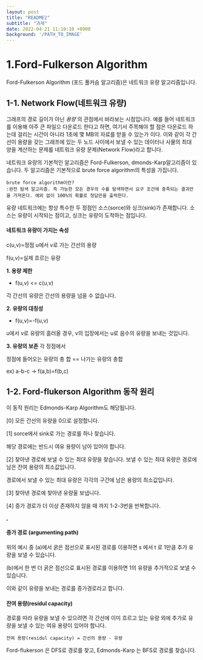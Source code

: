 ```yaml
---
layout: post
title: "README2"
subtitle: "과제"
date: 2022-04-21 11:10:10 +0900
background: '/PATH_TO_IMAGE'
---
```


# 1.Ford-Fulkerson Algorithm 

Ford-Fulkerson Algorithm (포드 풀커슴 알고리즘)은 네트워크 유량 알고리즘입니다. 

## 1-1. Network Flow(네트워크 유량)

그래프의 경로 길이가 아닌 *용량* 의 관점에서 바라보는 시점입니다. 
예를 들어 네트워크를 이용해 아주 큰 파일으 다운로드 한다고 하면, 여기서 주목해야 할 점은 다운로드 하는데 걸리는 시간이 아니라 1초에 몇 MB의 자료를 받을 수 있는가 이다. 이와 같이 각 간선이 용량을 갖는 그래프에 있는 두 노드 사이에서 보낼 수 있는 데이터나 사물의 최대 양을 계산하는 문제를 네트워크 유량 문제(Network Flow)라고 합니다. 

네트워크 유량의 기본적인 알고리즘은 Ford-Fulkerson, dmonds-Karp알고리즘이 있습니다. 두 알고리즘은 기본적으로 brute force algorithm의 특성을 가집니다. 

```
brute force algorithm이란?
:완전 탐색 알고리즘. 즉 가능한 모든 경우의 수를 탐색하면서 요구 조건에 충족되는 결과만을 가져온다. 예외 없이 100%의 확률로 정답만을 출력한다. 
```

유량 네트워크에는 항상 특수한 두 정점인 소스(sorce)와 싱크(sink)가 존재합니다.
소스는 유량이 시작되는 점이고, 싱크는 유량이 도착하는 점입니다. 

#### 네트워크 유량이 가지는 속성

 c(u,v)=정점 u에서 v로 가는 간선의 용량

 f(u,v)=실제 흐르는 유량

**1. 용량 제한**
  * f(u,v) <= c(u,v)

  각 간선의 유량은 간선의 용량을 넘을 수 없습니다.

**2. 유량의 대칭성**
  * f(u,v)=-f(u,v)

  u에서 v로 유량의 흘러올 경우, v의 입장에서는 u로 음수의 유량을 보내는 것입니다. 

**3. 유량의 보존**
  각 정점에서 

  정점에 들어오는 유량의 총 합 == 나가는 유량의 총합

  ex) a-b-c -> f(a,b)=f(b,c)


## 1-2. Ford-flukerson Algorithm 동작 원리 

이 동작 원리는 Edmonds-Karp Algorithm도 해당됩니다. 

[0] 모든 간선의 유량을 0으로 설정합니다.

[1] sorce에서 sink로 가는 경로를 하나 찾습니다.

해당 경로에는 반드시 여유 용량이 남아 있어야 합니다. 

[2] 찾아낸 경로에 보낼 수 있는 최대 유량을 찾습니다. 보낼 수 있는 최대 유량은 경로에 남은 잔여 용량의 최소값입니다. 

경로에서 보낼 수 있는 최대 유량은 각각의 구간에 남은 용량의 최소값입니다.

[3] 찾아낸 경로에 찾아낸 유량울 보냅니다. 

[4] 증가 경로가 더 이상 존재하지 않을 때 까지 1-2-3번을 반복합니다.

[.](https://img1.daumcdn.net/thumb/R1280x0/?scode=mtistory2&fname=https%3A%2F%2Fblog.kakaocdn.net%2Fdn%2FbyT0P0%2FbtroZEe2P8Q%2FVltOTPzdlHv0GZxChctbp1%2Fimg.png)

#### 증가 경로 (argumenting path)

  위의 예시 중 (a)에서 굵은 점선으로 표시된 경로를 이용하면 s 에서 t 로 1만큼 추가 유량을 보낼 수 있습니다.

  (b)에서 한 번 더 굵은 점선으로 표시된 경로를 이용하면 1의 유량을 추가적으로 보낼 수 있습니다.

  이와 같이 유량을 보내는 경로를 증가경로라고 합니다. 

#### 잔여 용량(residul capacity)
   
   경로를 따라 유량을 보낼 수 있으려면 각 간선에 이미 흐르고 있는 유량 외에 추가로 유량을 보낼 수 있는 여유 용량이 있어야 합니다. 

   ```
   잔여 용량(residul capacity) = 간선의 용량 - 유량
   ```
 
Ford-flukerson 은 DFS로 경로를 찾고,
Edmonds-Karp 는 BFS로 경로를 찾습니다. 


